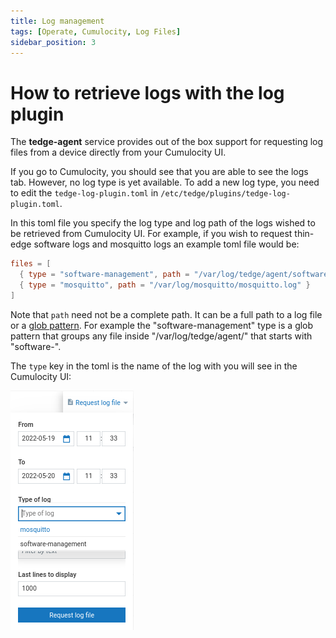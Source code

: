 ```yaml
---
title: Log management
tags: [Operate, Cumulocity, Log Files]
sidebar_position: 3
---
```


# How to retrieve logs with the log plugin

The **tedge-agent** service provides out of the box support for requesting log files from a device directly from your Cumulocity UI.

If you go to Cumulocity, you should see that you are able to see the logs tab.
However, no log type is yet available.
To add a new log type, you need to edit the `tedge-log-plugin.toml` in `/etc/tedge/plugins/tedge-log-plugin.toml`.

In this toml file you specify the log type and log path of the logs wished to
be retrieved from Cumulocity UI.
For example, if you wish to request thin-edge software logs and mosquitto logs
an example toml file would be:

```toml title="file: /etc/tedge/plugins/tedge-log-plugin.toml"
files = [
  { type = "software-management", path = "/var/log/tedge/agent/software-*" },
  { type = "mosquitto", path = "/var/log/mosquitto/mosquitto.log" }
]
```

Note that `path` need not be a complete path. It can be a full path to a log
file or a [glob pattern](https://en.wikipedia.org/wiki/Glob_(programming)).
For example the "software-management" type is a glob pattern that groups
any file inside "/var/log/tedge/agent/" that starts with "software-".

The `type` key in the toml is the name of the log with you will see in the
Cumulocity UI:

![Log request dropdown](../../images/tedge-log-plugin_log-types.png)

